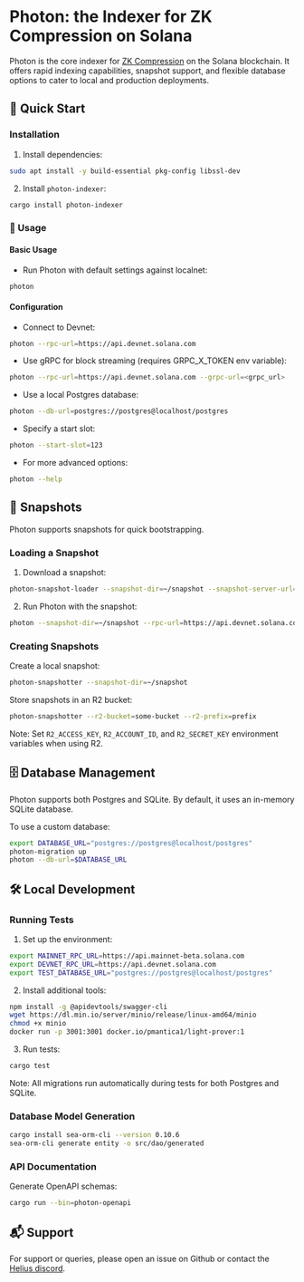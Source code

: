 # Photon: the Indexer for ZK Compression on Solana

Photon is the core indexer for [ZK Compression](zkcompression.com) on the Solana blockchain. It offers rapid indexing capabilities, snapshot support, and flexible database options to cater to local and production deployments.

## 🚀 Quick Start

### Installation

1. Install dependencies:

```bash
sudo apt install -y build-essential pkg-config libssl-dev
```

2. Install `photon-indexer`:

```bash
cargo install photon-indexer
```

### 🔧 Usage

#### Basic Usage 

* Run Photon with default settings against localnet:

```bash
photon
```

#### Configuration

* Connect to Devnet:

```bash
photon --rpc-url=https://api.devnet.solana.com
```

* Use gRPC for block streaming (requires GRPC_X_TOKEN env variable):

```bash
photon --rpc-url=https://api.devnet.solana.com --grpc-url=<grpc_url>
```

* Use a local Postgres database:

```bash
photon --db-url=postgres://postgres@localhost/postgres
```

* Specify a start slot:

```bash
photon --start-slot=123
```

* For more advanced options:

```bash
photon --help
```

## 📸 Snapshots

Photon supports snapshots for quick bootstrapping. 

### Loading a Snapshot

1. Download a snapshot:

```bash
photon-snapshot-loader --snapshot-dir=~/snapshot --snapshot-server-url=https://photon-devnet-snapshot.helius-rpc.com
```

2. Run Photon with the snapshot:

```bash
photon --snapshot-dir=~/snapshot --rpc-url=https://api.devnet.solana.com --db-url=postgres://postgres@localhost/postgres
```

### Creating Snapshots

Create a local snapshot:
```bash
photon-snapshotter --snapshot-dir=~/snapshot
```

Store snapshots in an R2 bucket:
```bash
photon-snapshotter --r2-bucket=some-bucket --r2-prefix=prefix
```

Note: Set `R2_ACCESS_KEY`, `R2_ACCOUNT_ID`, and `R2_SECRET_KEY` environment variables when using R2.

## 🗄️ Database Management

Photon supports both Postgres and SQLite. By default, it uses an in-memory SQLite database.

To use a custom database:
```bash
export DATABASE_URL="postgres://postgres@localhost/postgres"
photon-migration up
photon --db-url=$DATABASE_URL
```

## 🛠️ Local Development

### Running Tests

1. Set up the environment:
```bash
export MAINNET_RPC_URL=https://api.mainnet-beta.solana.com
export DEVNET_RPC_URL=https://api.devnet.solana.com
export TEST_DATABASE_URL="postgres://postgres@localhost/postgres"
```

2. Install additional tools:
```bash
npm install -g @apidevtools/swagger-cli
wget https://dl.min.io/server/minio/release/linux-amd64/minio
chmod +x minio
docker run -p 3001:3001 docker.io/pmantica1/light-prover:1
```

3. Run tests:
```bash
cargo test
```

Note: All migrations run automatically during tests for both Postgres and SQLite.

### Database Model Generation

```bash
cargo install sea-orm-cli --version 0.10.6
sea-orm-cli generate entity -o src/dao/generated
```

### API Documentation

Generate OpenAPI schemas:
```bash
cargo run --bin=photon-openapi
```

## 📬 Support

For support or queries, please open an issue on Github or contact the [Helius discord](https://discord.gg/HjummjUXgq).
